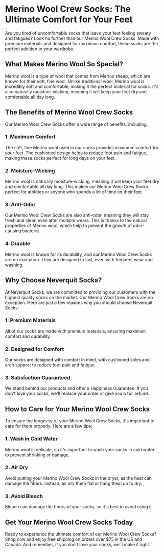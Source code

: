 # Merino Wool Crew Socks: The Ultimate Comfort for Your Feet

Are you tired of uncomfortable socks that leave your feet feeling sweaty and fatigued? Look no further than our Merino Wool Crew Socks. Made with premium materials and designed for maximum comfort, these socks are the perfect addition to your wardrobe.

## What Makes Merino Wool So Special?

Merino wool is a type of wool that comes from Merino sheep, which are known for their soft, fine wool. Unlike traditional wool, Merino wool is incredibly soft and comfortable, making it the perfect material for socks. It's also naturally moisture-wicking, meaning it will keep your feet dry and comfortable all day long.

## The Benefits of Merino Wool Crew Socks

Our Merino Wool Crew Socks offer a wide range of benefits, including:

### 1. Maximum Comfort

The soft, fine Merino wool used in our socks provides maximum comfort for your feet. The cushioned design helps to reduce foot pain and fatigue, making these socks perfect for long days on your feet.

### 2. Moisture-Wicking

Merino wool is naturally moisture-wicking, meaning it will keep your feet dry and comfortable all day long. This makes our Merino Wool Crew Socks perfect for athletes or anyone who spends a lot of time on their feet.

### 3. Anti-Odor

Our Merino Wool Crew Socks are also anti-odor, meaning they will stay fresh and clean even after multiple wears. This is thanks to the natural properties of Merino wool, which help to prevent the growth of odor-causing bacteria.

### 4. Durable

Merino wool is known for its durability, and our Merino Wool Crew Socks are no exception. They are designed to last, even with frequent wear and washing.

## Why Choose Neverquit Socks?

At Neverquit Socks, we are committed to providing our customers with the highest quality socks on the market. Our Merino Wool Crew Socks are no exception. Here are just a few reasons why you should choose Neverquit Socks:

### 1. Premium Materials

All of our socks are made with premium materials, ensuring maximum comfort and durability.

### 2. Designed for Comfort

Our socks are designed with comfort in mind, with cushioned soles and arch support to reduce foot pain and fatigue.

### 3. Satisfaction Guaranteed

We stand behind our products and offer a Happiness Guarantee. If you don't love your socks, we'll replace your order or give you a full refund.

## How to Care for Your Merino Wool Crew Socks

To ensure the longevity of your Merino Wool Crew Socks, it's important to care for them properly. Here are a few tips:

### 1. Wash in Cold Water

Merino wool is delicate, so it's important to wash your socks in cold water to prevent shrinking or damage.

### 2. Air Dry

Avoid putting your Merino Wool Crew Socks in the dryer, as the heat can damage the fibers. Instead, air dry them flat or hang them up to dry.

### 3. Avoid Bleach

Bleach can damage the fibers of your socks, so it's best to avoid using it.

## Get Your Merino Wool Crew Socks Today

Ready to experience the ultimate comfort of our Merino Wool Crew Socks? Shop now and enjoy free shipping on orders over $75 in the US and Canada. And remember, if you don't love your socks, we'll make it right.